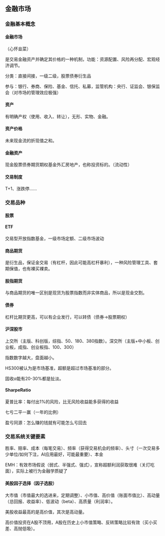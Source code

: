 ## 金融市场

### 金融基本概念

#### 金融市场

（心怀韭菜）

是交易金融资产并确定其价格的一种机制，功能：资源配置、风险再分配、宏观经济调节。

分类：直接间接，一级二级，股票债券衍生品

参与：银行、券商、保险、基金、信托、私募，监管机构：央行、证监会、银保监会（对市场的管理效应极强）

#### 资产

有明确产权（使用、收入、转让），无形、实物、金融。

#### 资产价格

未来现金流的折现值之和。

#### 金融资产

现金股票债券期货期权基金外汇房地产，也称投资标的。（流动性）

#### 交易制度

T+1、涨跌停......



### 交易品种

#### 股票

#### ETF

交易型开放指数基金，一级市场定额、二级市场波动

#### 商品期货

是衍生品，保证金交易（有杠杆，因此可能高杠杆暴利），一种风险管理工具、套期保值，也有裸买裸卖。

#### 股指期货

与商品期货的唯一区别是现货为股票指数而非实体商品，所以是现金交割。

#### 债券

杠杆比期货更高，可以有企业发行，可以转债（债券->股票期权）

#### 沪深股市

上交所（主版、科创版，综指、50、180、380指数）。深交所（主版+中小板、创业板，成指、创业板指、100、300）

指数数字越大，盘面越小。

HS300被认为是市场基准，超额是超过市场基准的部分。

固收$\alpha$能有20-30%都是扯淡。



#### SharpeRatio

夏普比率：每付出1%的风险，比无风险收益能多获得的收益



七亏二平一赢（一年的比例）

盈亏同源：怎么赚的钱就有可能怎么亏回去



### 交易系统关键要素

胜率、赔率、成本（每笔交易）、频率（获得交易机会的频率）、头寸（一次交易多少单位/如何下注，AI应用最好，可能最重要）、本金



EMH：有效市场假说（弱式、半强式、强式），宣称超额利润获取很难（关灯吃面），实际上被行为金融学质疑了



#### 美股因子选择（因子选股）

大市值（市值最大的选进来，定期调整）、小市值、高价值（账面市值比）、高动量（总回报、收益率）、低波动（beta）、高质量（利润率）。

美股收益最高的是高价值，其次是高动量。

高价值投资在A股不顶用，A股在历史上小市值策略、反转策略比较有效（买小买差、高抛低吸）。